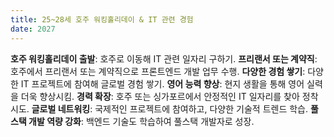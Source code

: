 ```yaml
---
title: 25~28세 호주 워킹홀리데이 & IT 관련 경험  
date: 2027
---
```

**호주 워킹홀리데이 출발**: 호주로 이동해 IT 관련 일자리 구하기.
**프리랜서 또는 계약직**: 호주에서 프리랜서 또는 계약직으로 프론트엔드 개발 업무 수행.
**다양한 경험 쌓기**: 다양한 IT 프로젝트에 참여해 글로벌 경험 쌓기.
**영어 능력 향상**: 현지 생활을 통해 영어 실력을 더욱 향상시킴.
**경력 확장**: 호주 또는 싱가포르에서 안정적인 IT 일자리를 찾아 정착 시도.
**글로벌 네트워킹**: 국제적인 프로젝트에 참여하고, 다양한 기술적 트렌드 학습.
**풀스택 개발 역량 강화**: 백엔드 기술도 학습하여 풀스택 개발자로 성장.
